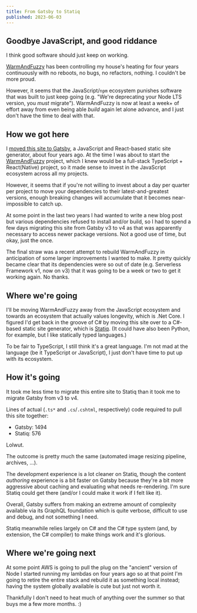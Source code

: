 ```yaml
---
title: From Gatsby to Statiq
published: 2023-06-03
---
```


## Goodbye JavaScript, and good riddance

I think good software should just keep on working.

[WarmAndFuzzy](/tags/posts/warm-and-fuzzy) has been controlling my house's heating for four years continuously with no reboots, no bugs, no refactors, nothing.
I couldn't be more proud.

However, it seems that the JavaScript/`npm` ecosystem punishes software that was built to just keep going (e.g. "We're deprecating your Node LTS version, you _must_ migrate").
WarmAndFuzzy is now at least a week+ of effort away from even being able _build_ again let alone advance, and I just don't have the time to deal with that.

## How we got here

I [moved this site to Gatsby](from-hugo-to-gatsby), a JavaScript and React-based static site generator, about four years ago.
At the time I was about to start the [WarmAndFuzzy](/tags/posts/warm-and-fuzzy) project, which I knew would be a full-stack TypeScript + React(Native) project,
so it made sense to invest in the JavaScript ecosystem across all my projects.

However, it seems that if you're not willing to invest about a day per quarter per project to move your dependencies to their latest-and-greatest versions,
enough breaking changes will accumulate that it becomes near-impossible to catch up.

At some point in the last two years I had wanted to write a new blog post but various dependencies refused to install and/or build,
so I had to spend a few days migrating this site from Gatsby v3 to v4 as that was apparently necessary to access newer package versions.
Not a good use of time, but okay, just the once.

The final straw was a recent attempt to rebuild WarmAndFuzzy in anticipation of some larger improvements I wanted to make.
It pretty quickly became clear that its dependencies were so out of date (e.g. Serverless Framework v1, now on v3)
that it was going to be a week or two to get it working again.
No thanks.

## Where we're going

I'll be moving WarmAndFuzzy away from the JavaScript ecosystem and towards an ecosystem that actually values longevity, which is .Net Core.
I figured I'd get back in the groove of C# by moving this site over to a C#-based static site generator, which is [Statiq](https://statiq.dev).
(It could have also been Python, for example, but I like statically typed languages.)

To be fair to TypeScript, I still think it's a great language. I'm not mad at the language (be it TypeScript or JavaScript),
I just don't have time to put up with its ecosystem.

## How it's going

It took me less time to migrate this entire site to Statiq than it took me to migrate Gatsby from v3 to v4.

Lines of actual (`.ts*` and `.cs`/`.cshtml`, respectively) code required to pull this site together:

- Gatsby: 1494
- Statiq: 576

Lolwut.

The outcome is pretty much the same (automated image resizing pipeline, archives, ...).

The development experience is a lot cleaner on Statiq, though the content _authoring_ experience is a bit faster on Gatsby
because they're a bit more aggressive about caching and evaluating what needs re-rendering.
I'm sure Statiq could get there (and/or I could make it work if I felt like it).

Overall, Gatsby suffers from making an extreme amount of complexity available via its GraphQL foundation
which is quite verbose, difficult to use and debug, and not something I need.

Statiq meanwhile relies largely on C# and the C# type system (and, by extension, the C# compiler) to make things work and it's glorious.

## Where we're going next

At some point AWS is going to pull the plug on the "ancient" version of Node I started running my lambdas on four years ago
so at that point I'm going to retire the entire stack and rebuild it as something local instead;
having the system globally available is cute but just not worth it.

Thankfully I don't need to heat much of anything over the summer so that buys me a few more months. :)
